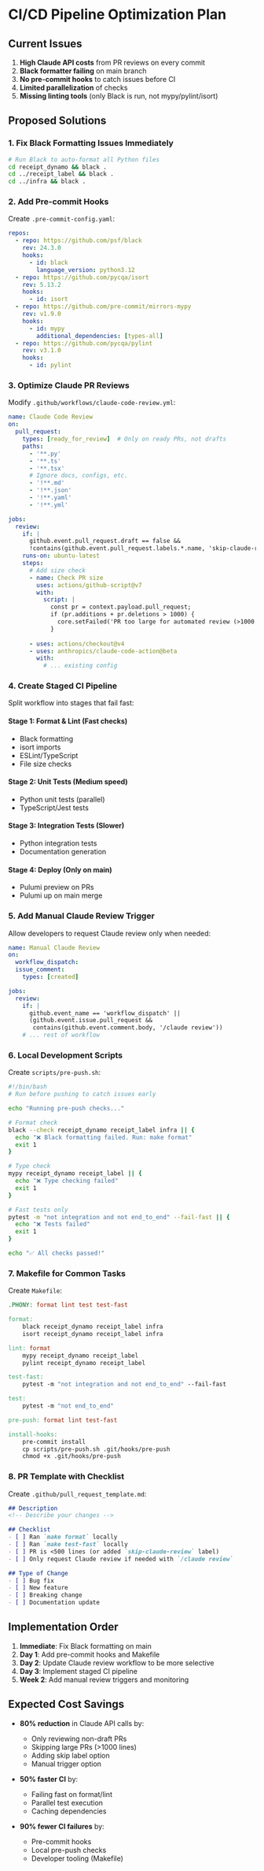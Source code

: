 # CI/CD Pipeline Optimization Plan

## Current Issues
1. **High Claude API costs** from PR reviews on every commit
2. **Black formatter failing** on main branch
3. **No pre-commit hooks** to catch issues before CI
4. **Limited parallelization** of checks
5. **Missing linting tools** (only Black is run, not mypy/pylint/isort)

## Proposed Solutions

### 1. Fix Black Formatting Issues Immediately
```bash
# Run Black to auto-format all Python files
cd receipt_dynamo && black .
cd ../receipt_label && black .
cd ../infra && black .
```

### 2. Add Pre-commit Hooks
Create `.pre-commit-config.yaml`:
```yaml
repos:
  - repo: https://github.com/psf/black
    rev: 24.3.0
    hooks:
      - id: black
        language_version: python3.12
  - repo: https://github.com/pycqa/isort
    rev: 5.13.2
    hooks:
      - id: isort
  - repo: https://github.com/pre-commit/mirrors-mypy
    rev: v1.9.0
    hooks:
      - id: mypy
        additional_dependencies: [types-all]
  - repo: https://github.com/pycqa/pylint
    rev: v3.1.0
    hooks:
      - id: pylint
```

### 3. Optimize Claude PR Reviews
Modify `.github/workflows/claude-code-review.yml`:
```yaml
name: Claude Code Review
on:
  pull_request:
    types: [ready_for_review]  # Only on ready PRs, not drafts
    paths:
      - '**.py'
      - '**.ts'
      - '**.tsx'
      # Ignore docs, configs, etc.
      - '!**.md'
      - '!**.json'
      - '!**.yaml'
      - '!**.yml'

jobs:
  review:
    if: |
      github.event.pull_request.draft == false &&
      !contains(github.event.pull_request.labels.*.name, 'skip-claude-review')
    runs-on: ubuntu-latest
    steps:
      # Add size check
      - name: Check PR size
        uses: actions/github-script@v7
        with:
          script: |
            const pr = context.payload.pull_request;
            if (pr.additions + pr.deletions > 1000) {
              core.setFailed('PR too large for automated review (>1000 lines)');
            }
      
      - uses: actions/checkout@v4
      - uses: anthropics/claude-code-action@beta
        with:
          # ... existing config
```

### 4. Create Staged CI Pipeline
Split workflow into stages that fail fast:

#### Stage 1: Format & Lint (Fast checks)
- Black formatting
- isort imports
- ESLint/TypeScript
- File size checks

#### Stage 2: Unit Tests (Medium speed)
- Python unit tests (parallel)
- TypeScript/Jest tests

#### Stage 3: Integration Tests (Slower)
- Python integration tests
- Documentation generation

#### Stage 4: Deploy (Only on main)
- Pulumi preview on PRs
- Pulumi up on main merge

### 5. Add Manual Claude Review Trigger
Allow developers to request Claude review only when needed:
```yaml
name: Manual Claude Review
on:
  workflow_dispatch:
  issue_comment:
    types: [created]

jobs:
  review:
    if: |
      github.event_name == 'workflow_dispatch' ||
      (github.event.issue.pull_request && 
       contains(github.event.comment.body, '/claude review'))
    # ... rest of workflow
```

### 6. Local Development Scripts
Create `scripts/pre-push.sh`:
```bash
#!/bin/bash
# Run before pushing to catch issues early

echo "Running pre-push checks..."

# Format check
black --check receipt_dynamo receipt_label infra || {
  echo "❌ Black formatting failed. Run: make format"
  exit 1
}

# Type check
mypy receipt_dynamo receipt_label || {
  echo "❌ Type checking failed"
  exit 1
}

# Fast tests only
pytest -m "not integration and not end_to_end" --fail-fast || {
  echo "❌ Tests failed"
  exit 1
}

echo "✅ All checks passed!"
```

### 7. Makefile for Common Tasks
Create `Makefile`:
```makefile
.PHONY: format lint test test-fast

format:
	black receipt_dynamo receipt_label infra
	isort receipt_dynamo receipt_label infra

lint: format
	mypy receipt_dynamo receipt_label
	pylint receipt_dynamo receipt_label

test-fast:
	pytest -m "not integration and not end_to_end" --fail-fast

test:
	pytest -m "not end_to_end"

pre-push: format lint test-fast

install-hooks:
	pre-commit install
	cp scripts/pre-push.sh .git/hooks/pre-push
	chmod +x .git/hooks/pre-push
```

### 8. PR Template with Checklist
Create `.github/pull_request_template.md`:
```markdown
## Description
<!-- Describe your changes -->

## Checklist
- [ ] Ran `make format` locally
- [ ] Ran `make test-fast` locally
- [ ] PR is <500 lines (or added `skip-claude-review` label)
- [ ] Only request Claude review if needed with `/claude review`

## Type of Change
- [ ] Bug fix
- [ ] New feature
- [ ] Breaking change
- [ ] Documentation update
```

## Implementation Order

1. **Immediate**: Fix Black formatting on main
2. **Day 1**: Add pre-commit hooks and Makefile
3. **Day 2**: Update Claude review workflow to be more selective
4. **Day 3**: Implement staged CI pipeline
5. **Week 2**: Add manual review triggers and monitoring

## Expected Cost Savings

- **80% reduction** in Claude API calls by:
  - Only reviewing non-draft PRs
  - Skipping large PRs (>1000 lines)
  - Adding skip label option
  - Manual trigger option

- **50% faster CI** by:
  - Failing fast on format/lint
  - Parallel test execution
  - Caching dependencies

- **90% fewer CI failures** by:
  - Pre-commit hooks
  - Local pre-push checks
  - Developer tooling (Makefile)